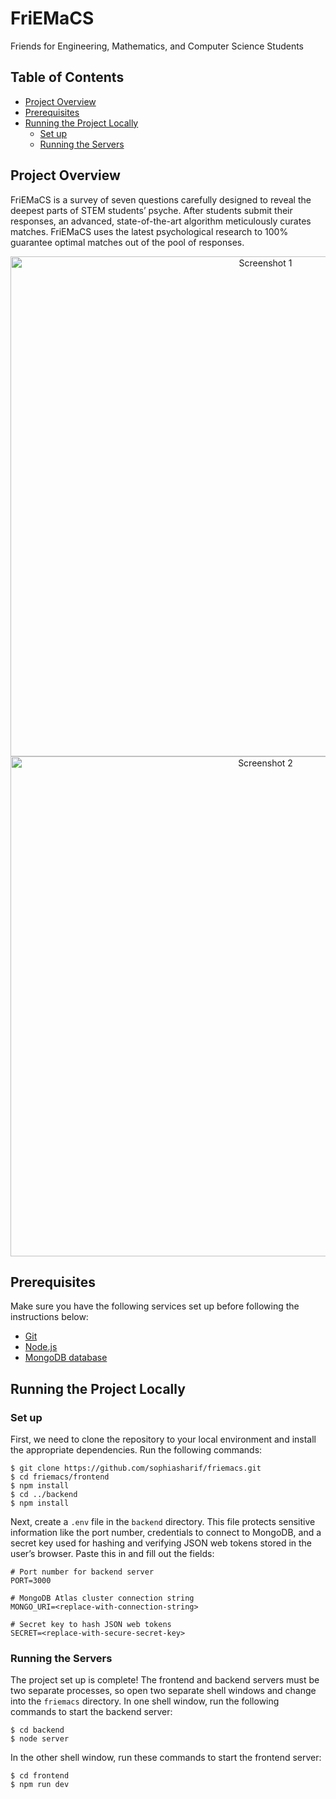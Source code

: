 # FriEMaCS
Friends for Engineering, Mathematics, and Computer Science Students

## Table of Contents
- [Project Overview](#project-overview)
- [Prerequisites](#prerequisites)
- [Running the Project Locally](#running-the-project-locally)
  - [Set up](#set-up)
  - [Running the Servers](#running-the-servers)

## Project Overview
FriEMaCS is a survey of seven questions carefully designed to reveal the deepest parts of STEM students’ psyche. After students submit their responses, an advanced, state-of-the-art algorithm meticulously curates matches. FriEMaCS uses the latest psychological research to 100% guarantee optimal matches out of the pool of responses.

<div align="center">
  <img src="https://github.com/sophiasharif/friemacs/assets/57047003/314a6cb5-f4c8-4f4b-b887-663aba394111" alt="Screenshot 1" width="800">
</div>

<div align="center">
  <img src="https://github.com/sophiasharif/friemacs/assets/57047003/9baf0baa-a0c4-4242-9cab-c8c710b1592d" alt="Screenshot 2" width="800">
</div>

## Prerequisites
Make sure you have the following services set up before following the instructions below:
* [Git](https://git-scm.com/)
* [Node.js](https://nodejs.org/en)
* [MongoDB database](https://www.mongodb.com/atlas/database)

## Running the Project Locally
### Set up
First, we need to clone the repository to your local environment and install the appropriate dependencies. Run the following commands:
```
$ git clone https://github.com/sophiasharif/friemacs.git
$ cd friemacs/frontend
$ npm install
$ cd ../backend
$ npm install
```
Next, create  a `.env` file in the `backend` directory.  This file protects sensitive information like the port number, credentials to connect to MongoDB, and a secret key used for hashing and verifying JSON web tokens stored in the user’s browser. Paste this in and fill out the fields:
```
# Port number for backend server
PORT=3000

# MongoDB Atlas cluster connection string
MONGO_URI=<replace-with-connection-string>

# Secret key to hash JSON web tokens
SECRET=<replace-with-secure-secret-key>
```

### Running the Servers
The project set up is complete! The frontend and backend servers must be two separate processes, so open two separate shell windows and change into the `friemacs` directory. 
In one shell window, run the following commands to start the backend server:
```
$ cd backend
$ node server
```
In the other shell window, run these commands to start the frontend server:
```
$ cd frontend
$ npm run dev
```

